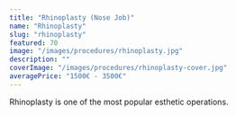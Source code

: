 ```yaml
---
title: "Rhinoplasty (Nose Job)"
name: "Rhinoplasty"
slug: "rhinoplasty"
featured: 70
image: "/images/procedures/rhinoplasty.jpg"
description: ""
coverImage: "/images/procedures/rhinoplasty-cover.jpg"
averagePrice: "1500€ - 3500€"
---
```


Rhinoplasty is one of the most popular esthetic operations.
